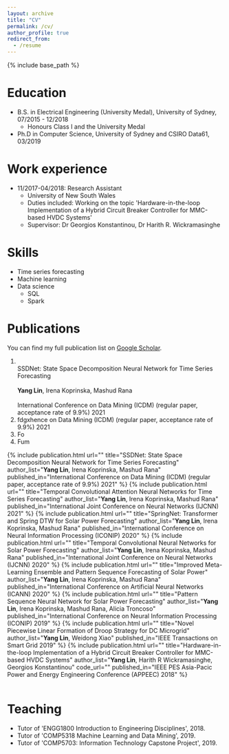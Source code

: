 ```yaml
---
layout: archive
title: "CV"
permalink: /cv/
author_profile: true
redirect_from:
  - /resume
---
```


{% include base_path %}

Education
======
* B.S. in Electrical Engineering (University Medal), University of Sydney, 07/2015 - 12/2018
  * Honours Class I and the University Medal
* Ph.D in Computer Science, University of Sydney and CSIRO Data61, 03/2019

Work experience
======
* 11/2017-04/2018: Research Assistant
  * University of New South Wales
  * Duties included: Working on the topic 'Hardware-in-the-loop Implementation of a Hybrid Circuit Breaker Controller for MMC-based HVDC Systems'
  * Supervisor: Dr Georgios Konstantinou, Dr Harith R. Wickramasinghe
  
Skills
======
* Time series forecasting
* Machine learning
* Data science
  * SQL
  * Spark

Publications
======
You can find my full publication list on [Google Scholar](https://scholar.google.com/citations?user=PoAvGRMAAAAJ).
<ol>
  <li><br> SSDNet: State Space Decomposition Neural Network for Time Series Forecasting<br/>
<br> <b>Yang Lin</b>, Irena Koprinska, Mashud Rana<br/>
<br> International Conference on Data Mining (ICDM) (regular paper, acceptance rate of 9.9%) 2021<br/>
    </li>
  <li>fdgxhence on Data Mining (ICDM) (regular paper, acceptance rate of 9.9%) 2021
	</li>
  <li>Fo</li>
  <li>Fum</li>
</ol>

<table width="100%">
	<!-- publication 8 -->
	{%  
	include publication.html 
		url=""
		title="SSDNet: State Space Decomposition Neural Network for Time Series Forecasting" 
		author_list="<b>Yang Lin</b>, Irena Koprinska, Mashud Rana"
		published_in="International Conference on Data Mining (ICDM) (regular paper, acceptance rate of 9.9%) 2021"
	%}
	<!-- publication 7 -->
	{%  include publication.html 
		url=""
		title="Temporal Convolutional Attention Neural Networks for Time Series Forecasting" 
		author_list="<b>Yang Lin</b>, Irena Koprinska, Mashud Rana"
		published_in="International Joint Conference on Neural Networks (IJCNN) 2021"
	%}	
	<!-- publication 6 -->
	{%  include publication.html 
		url=""
		title="SpringNet: Transformer and Spring DTW for Solar Power Forecasting" 
		author_list="<b>Yang Lin</b>, Irena Koprinska, Mashud Rana"
		published_in="International Conference on Neural Information Processing (ICONIP) 2020"
	%}	
	<!-- publication 5 -->
	{%  include publication.html 
		url=""
		title="Temporal Convolutional Neural Networks for Solar Power Forecasting" 
		author_list="<b>Yang Lin</b>, Irena Koprinska, Mashud Rana"
		published_in="International Joint Conference on Neural Networks (IJCNN) 2020"
	%}		
	<!-- publication 4 -->
	{%  include publication.html 
		url=""
		title="Improved Meta-Learning Ensemble and Pattern Sequence Forecasting of Solar Power" 
		author_list="<b>Yang Lin</b>, Irena Koprinska, Mashud Rana"
		published_in="International Conference on Artificial Neural Networks (ICANN) 2020"
	%}	
	<!-- publication 3 -->
	{%  include publication.html 
		url=""
		title="Pattern Sequence Neural Network for Solar Power Forecasting" 
		author_list="<b>Yang Lin</b>, Irena Koprinska, Mashud Rana, Alicia Troncoso"
		published_in="International Conference on Neural Information Processing (ICONIP) 2019"
	%}	
	<!-- publication 2 -->
	{%  include publication.html 
		url=""
		title="Novel Piecewise Linear Formation of Droop Strategy for DC Microgrid" 
		author_list="<b>Yang Lin</b>, Weidong Xiao"
		published_in="IEEE Transactions on Smart Grid 2019"
	%}	
	<!-- publication 1 -->
	{%  include publication.html 
		url=""
		title="Hardware-in-the-loop Implementation of a Hybrid Circuit Breaker Controller for MMC-based HVDC Systems" 
		author_list="<b>Yang Lin</b>, Harith R Wickramasinghe, Georgios Konstantinou"
		code_url=""
		published_in="IEEE PES Asia-Pacic Power and Energy Engineering Conference (APPEEC) 2018"
	%}		
</table>
   
   
<!-- Talks
======
  <ul>{% for post in site.talks %}
    {% include archive-single-talk-cv.html %}
  {% endfor %}</ul> -->
  
Teaching
======
<!--   <ul>{% for post in site.teaching %}
    {% include archive-single-cv.html %}
  {% endfor %}</ul> -->
* Tutor of 'ENGG1800 Introduction to Engineering Disciplines', 2018.
* Tutor of 'COMP5318 Machine Learning and Data Mining', 2019.
* Tutor of 'COMP5703: Information Technology Capstone Project', 2019.
  
<!-- Service and leadership
======
* Currently signed in to 43 different slack teams -->
